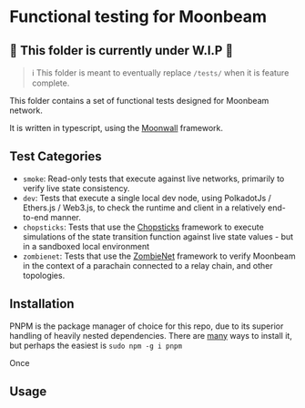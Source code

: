 # Functional testing for Moonbeam

## :construction: This folder is currently under W.I.P :construction:

> :information_source: This folder is meant to eventually replace `/tests/` when it is feature complete.

This folder contains a set of functional tests designed for Moonbeam network.

It is written in typescript, using the [Moonwall](https://github.com/Moonsong-Labs/moonwall) framework.

## Test Categories

- `smoke`: Read-only tests that execute against live networks, primarily to verify live state consistency.
- `dev`: Tests that execute a single local dev node, using PolkadotJs / Ethers.js / Web3.js, to check the runtime and client in a relatively end-to-end manner.
- `chopsticks`: Tests that use the [Chopsticks](https://github.com/AcalaNetwork/chopsticks) framework to execute simulations of the state transition function against live state values - but in a sandboxed local environment
- `zombienet`: Tests that use the [ZombieNet](https://github.com/paritytech/zombienet) framework to verify Moonbeam in the context of a parachain connected to a relay chain, and other topologies.

## Installation

PNPM is the package manager of choice for this repo, due to its superior handling of heavily nested dependencies.
There are [many](https://pnpm.io/installation) ways to install it, but perhaps the easiest is `sudo npm -g i pnpm`

Once

## Usage



